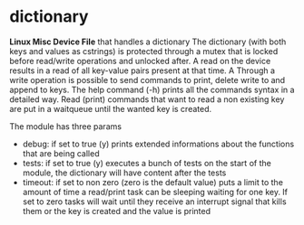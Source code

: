 # dictionary
**Linux Misc Device File** that handles a dictionary
The dictionary (with both keys and values as cstrings) is protected through a mutex that is locked before read/write operations and unlocked after.
A read on the device results in a read of all key-value pairs present at that time.
A Through a write operation is possible to send commands to print, delete write to and append to keys.
The help command (-h) prints all the commands syntax in a detailed way.
Read (print) commands that want to read a non existing key are put in a waitqueue until the wanted key is created.

The module has three params
- debug: if set to true (y) prints extended informations about the functions that are being called
- tests: if set to true (y) executes a bunch of tests on the start of the module, the dictionary will have content after the tests
- timeout: if set to non zero (zero is the default value) puts a limit to the amount of time a read/print task can be sleeping waiting for one key. If set to zero tasks will wait until they receive an interrupt signal that kills them or the key is created and the value is printed
